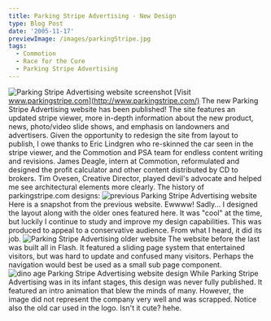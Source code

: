 ```yaml
---
title: Parking Stripe Advertising - New Design
type: Blog Post
date: '2005-11-17'
previewImage: /images/parkingStripe.jpg
tags:
  - Commotion
  - Race for the Cure
  - Parking Stripe Advertising
---
```

![Parking Stripe Advertising website screenshot](/images/20051116-snapshot.jpg) [Visit www.parkingstripe.com](http://www.parkingstripe.com/) The new Parking Stripe Advertising website has been published! The site features an updated stripe viewer, more in-depth information about the new product, news, photo/video slide shows, and emphasis on landowners and advertisers. Given the opportunity to redesign the site from layout to publish, I owe thanks to Eric Lindgren who re-skinned the car seen in the stripe viewer, and the Commotion and PSA team for endless content writing and revisions. James Deagle, intern at Commotion, reformulated and designed the profit calculator and other content distributed by CD to brokers. Tim Ovesen, Creative Director, played devil's advocate and helped me see architectural elements more clearly. The history of parkingstripe.com designs: ![previous Parking Stripe Advertising website](/images/20051117-oldPSA.jpg) Here is a snapshot from the previous website. Ewwww! Sadly... I designed the layout along with the older ones featured here. It was "cool" at the time, but luckily I continue to study and improve my design capabilities. This was produced to appeal to a conservative audience. From what I heard, it did its job. ![Parking Stripe Advertising older website](/images/20051117-PSAold2.jpg) The website before the last was built all in Flash. It featured a sliding page system that entertained visitors, but was hard to update and confused many visitors. Perhaps the navigation would best be used as a small sub page component. ![dino age Parking Stripe Advertising website design](/images/20051117-PSAold3.jpg) While Parking Stripe Advertising was in its infant stages, this design was never fully published. It featured an intro animation that blew the minds of many. However, the image did not represent the company very well and was scrapped. Notice also the old car used in the logo. Isn't it cute? hehe.
